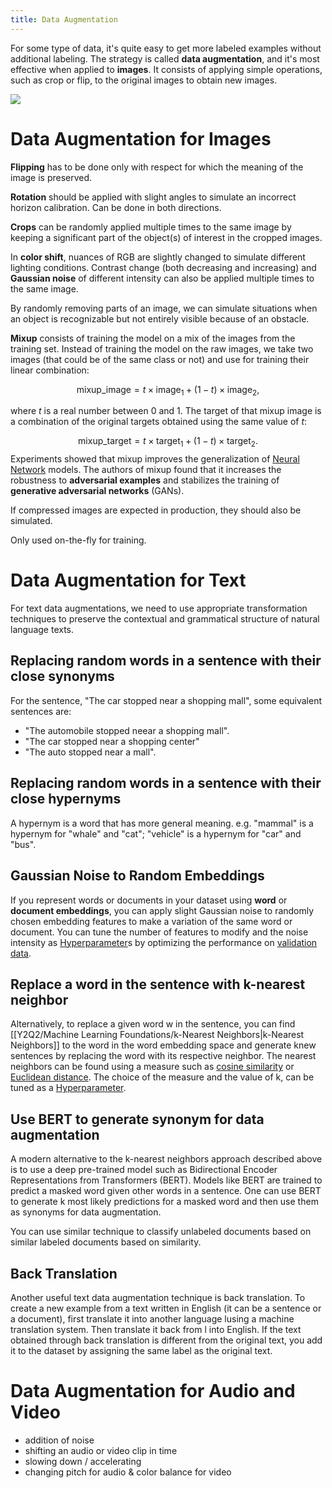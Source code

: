 ```yaml
---
title: Data Augmentation
---
```


For some type of data, it's quite easy to get more labeled examples without additional labeling. The strategy is called **data augmentation**, and it's most effective when applied to **images**. It consists of applying simple operations, such as crop or flip, to the original images to obtain new images.

![](../attachments/cleanshot-2025-01-14-at-1028052x.png)

# Data Augmentation for Images
**Flipping** has to be done only with respect for which the meaning of the image is preserved.

**Rotation** should be applied with slight angles to simulate an incorrect horizon calibration. Can be done in both directions.

**Crops** can be randomly applied multiple times to the same image by keeping a significant part of the object(s) of interest in the cropped images.

In **color shift**, nuances of RGB are slightly changed to simulate different lighting conditions. Contrast change (both decreasing and increasing) and **Gaussian noise** of different intensity can also be applied multiple times to the same image.

By randomly removing parts of an image, we can simulate situations when an object is recognizable but not entirely visible because of an obstacle.

**Mixup** consists of training the model on a mix of the images from the training set. Instead of training the model on the raw images, we take two images (that could be of the same class or not) and use for training their linear combination:

$$
\text{mixup\_image} = t \times \text{image}_1 + (1 - t) \times \text{image}_2,
$$

where $t$ is a real number between 0 and 1. The target of that mixup image is a combination of the original targets obtained using the same value of $t$:

$$
\text{mixup\_target} = t \times \text{target}_1 + (1 - t) \times \text{target}_2.
$$
Experiments showed that mixup improves the generalization of [Neural Network](/machine-learning-foundations/neural-networks) models. The authors of mixup found that it increases the robustness to **adversarial examples** and stabilizes the training of **generative adversarial networks** (GANs).

If compressed images are expected in production, they should also be simulated. 

Only used on-the-fly for training.

# Data Augmentation for Text

For text data augmentations, we need to use appropriate transformation techniques to preserve the contextual and grammatical structure of natural language texts.

## Replacing random words in a sentence with their close synonyms
For the sentence, "The car stopped near a shopping mall", some equivalent sentences are:
- "The automobile stopped neear a shopping mall".
- "The car stopped near a shopping center"
- "The auto stopped near a mall".
## Replacing random words in a sentence with their close hypernyms
A hypernym is a word that has more general meaning. e.g. "mammal" is a hypernym for "whale" and "cat"; "vehicle" is a hypernym for "car" and "bus".

## Gaussian Noise to Random Embeddings
If you represent words or documents in your dataset using **word** or **document embeddings**, you can apply slight Gaussian noise to randomly chosen embedding features to make a variation of the same word or document. You can tune the number of features to modify and the noise intensity as [Hyperparameter](/machine-learning-foundations/parameters-and-hyperparameters)s by optimizing the performance on [validation data](/machine-learning-foundations/training-and-holdout-datasets).
## Replace a word in the sentence with k-nearest neighbor
Alternatively, to replace a given word w in the sentence, you can find [[Y2Q2/Machine Learning Foundations/k-Nearest Neighbors|k-Nearest Neighbors]] to the word in the word embedding space and generate knew sentences by replacing the word with its respective neighbor. The nearest neighbors can be found using a measure such as [cosine similarity](/matrices-and-linear-transformations/cosine-similarity) or [Euclidean distance](/matrices-and-linear-transformations/minkowski-distances). The choice of the measure and the value of k, can be tuned as a [Hyperparameter](/machine-learning-foundations/parameters-and-hyperparameters).
## Use BERT to generate synonym for data augmentation
A modern alternative to the k-nearest neighbors approach described above is to use a deep pre-trained model such as Bidirectional Encoder Representations from Transformers (BERT). Models like BERT are trained to predict a masked word given other words in a sentence. One can use BERT to generate k most likely predictions for a masked word and then use them as synonyms for data augmentation.

You can use similar technique to classify unlabeled documents based on similar labeled documents based on similarity.
## Back Translation
Another useful text data augmentation technique is back translation. To create a new example from a text written in English (it can be a sentence or a document), first translate it into another language lusing a machine translation system. Then translate it back from l into English. If the text obtained through back translation is different from the original text, you add it to the dataset by assigning the same label as the original text.

# Data Augmentation for Audio and Video
- addition of noise
- shifting an audio or video clip in time
- slowing down / accelerating
- changing pitch for audio & color balance for video